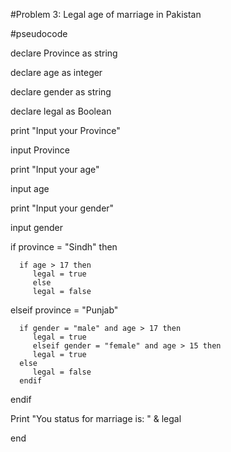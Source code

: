 #Problem 3: Legal age of marriage in Pakistan

#pseudocode  

declare Province as string 

declare age as integer

declare gender as string

declare legal as Boolean

print "Input your Province"

input Province 

print "Input your age"

input age

print "Input your gender"

input gender

   if province = "Sindh" then
   
      if age > 17 then 
         legal = true 
         else 
         legal = false
         
   elseif province = "Punjab"
   
      if gender = "male" and age > 17 then
         legal = true 
         elseif gender = "female" and age > 15 then 
         legal = true
      else 
         legal = false
      endif
      
   endif
   
Print "You status for marriage is: " & legal

end

